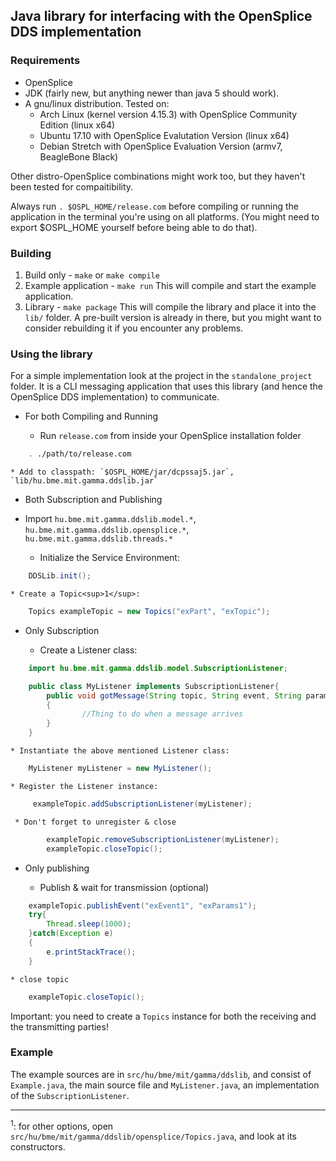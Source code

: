## Java library for interfacing with the OpenSplice DDS implementation

### Requirements

* OpenSplice
* JDK (fairly new, but anything newer than java 5 should work).
* A gnu/linux distribution. Tested on:
    * Arch Linux (kernel version 4.15.3) with OpenSplice Community Edition (linux x64)
    * Ubuntu 17.10 with OpenSplice Evalutation Version (linux x64)
    * Debian Stretch with OpenSplice Evaluation Version (armv7, BeagleBone Black)
    
Other distro-OpenSplice combinations might work too, but they haven't been tested for compaitibility.

Always run `. $OSPL_HOME/release.com` before compiling or running the application in the terminal you're using on all platforms. (You might need to export $OSPL_HOME yourself before being able to do that).

### Building

1. Build only - `make` or `make compile`
2. Example application - `make run`
This will compile and start the example application.
3. Library - `make package`
This will compile the library and place it into the `lib/` folder.
A pre-built version is already in there, but you might want to consider rebuilding it if you encounter any problems.

### Using the library

For a simple implementation look at the project in the `standalone_project` folder. It is a CLI messaging application that uses this library (and hence the OpenSplice DDS implementation) to communicate.


* For both Compiling and Running

    * Run `release.com` from inside your OpenSplice installation folder
    
``` bash
    . ./path/to/release.com
```
    
    * Add to classpath: `$OSPL_HOME/jar/dcpssaj5.jar`, `lib/hu.bme.mit.gamma.ddslib.jar`

* Both Subscription and Publishing
* Import `hu.bme.mit.gamma.ddslib.model.*`, `hu.bme.mit.gamma.ddslib.opensplice.*`, `hu.bme.mit.gamma.ddslib.threads.*`

    * Initialize the Service Environment:
    
``` java
    DDSLib.init();
```
    
    * Create a Topic<sup>1</sup>:
    
``` java
    Topics exampleTopic = new Topics("exPart", "exTopic");
```
    
* Only Subscription

    * Create a Listener class:

``` java
    import hu.bme.mit.gamma.ddslib.model.SubscriptionListener;

    public class MyListener implements SubscriptionListener{
        public void gotMessage(String topic, String event, String params)
        {
                //Thing to do when a message arrives
        }
    }
```
    
    * Instantiate the above mentioned Listener class:
    
``` java
    MyListener myListener = new MyListener();              
```
    
    * Register the Listener instance:
    
``` java
     exampleTopic.addSubscriptionListener(myListener); 
 ```
     
     * Don't forget to unregister & close
    
``` java
        exampleTopic.removeSubscriptionListener(myListener);
        exampleTopic.closeTopic();  
```
    
* Only publishing
    
    * Publish & wait for transmission (optional)
    
``` java
    exampleTopic.publishEvent("exEvent1", "exParams1");
    try{
        Thread.sleep(1000);
    }catch(Exception e)
    {
        e.printStackTrace();
    }
```
    
    * close topic
    
``` java
    exampleTopic.closeTopic();  
```

Important: you need to create a `Topics` instance for both the receiving and the transmitting parties! 

### Example
The example sources are in `src/hu/bme/mit/gamma/ddslib`, and consist of `Example.java`, the main source file and `MyListener.java`, an implementation of the `SubscriptionListener`.

***
<sup>1</sup>: for other options, open `src/hu/bme/mit/gamma/ddslib/opensplice/Topics.java`, and look at its constructors.